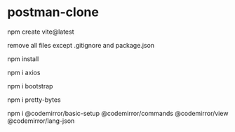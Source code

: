 # postman-clone

npm create vite@latest

remove all files except .gitignore and package.json

npm install

npm i axios

npm i bootstrap

npm i pretty-bytes

npm i @codemirror/basic-setup @codemirror/commands @codemirror/view @codemirror/lang-json
